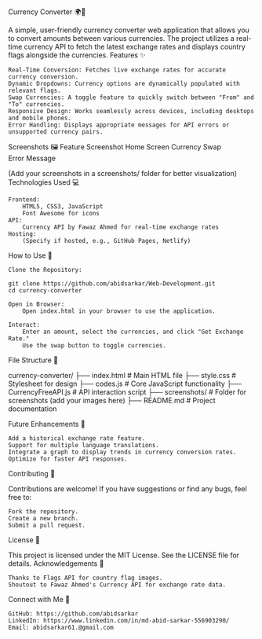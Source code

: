 Currency Converter 🌍💱

A simple, user-friendly currency converter web application that allows you to convert amounts between various currencies. The project utilizes a real-time currency API to fetch the latest exchange rates and displays country flags alongside the currencies.
Features ✨

    Real-Time Conversion: Fetches live exchange rates for accurate currency conversion.
    Dynamic Dropdowns: Currency options are dynamically populated with relevant flags.
    Swap Currencies: A toggle feature to quickly switch between "From" and "To" currencies.
    Responsive Design: Works seamlessly across devices, including desktops and mobile phones.
    Error Handling: Displays appropriate messages for API errors or unsupported currency pairs.

Screenshots 🖼️
Feature	Screenshot
Home Screen	
Currency Swap	
Error Message	

(Add your screenshots in a screenshots/ folder for better visualization)
Technologies Used 💻

    Frontend:
        HTML5, CSS3, JavaScript
        Font Awesome for icons
    API:
        Currency API by Fawaz Ahmed for real-time exchange rates
    Hosting:
        (Specify if hosted, e.g., GitHub Pages, Netlify)

How to Use 🔧

    Clone the Repository:

    git clone https://github.com/abidsarkar/Web-Development.git
    cd currency-converter

    Open in Browser:
        Open index.html in your browser to use the application.

    Interact:
        Enter an amount, select the currencies, and click "Get Exchange Rate."
        Use the swap button to toggle currencies.

File Structure 📁

currency-converter/
├── index.html            # Main HTML file
├── style.css             # Stylesheet for design
├── codes.js              # Core JavaScript functionality
├── CurrencyFreeAPI.js    # API interaction script
├── screenshots/          # Folder for screenshots (add your images here)
├── README.md             # Project documentation

Future Enhancements 🚀

    Add a historical exchange rate feature.
    Support for multiple language translations.
    Integrate a graph to display trends in currency conversion rates.
    Optimize for faster API responses.

Contributing 🤝

Contributions are welcome! If you have suggestions or find any bugs, feel free to:

    Fork the repository.
    Create a new branch.
    Submit a pull request.

License 📜

This project is licensed under the MIT License. See the LICENSE file for details.
Acknowledgements 🙏

    Thanks to Flags API for country flag images.
    Shoutout to Fawaz Ahmed's Currency API for exchange rate data.

Connect with Me 🌟

    GitHub: https://github.com/abidsarkar
    LinkedIn: https://www.linkedin.com/in/md-abid-sarkar-556903290/
    Email: abidsarkar61.@gmail.com